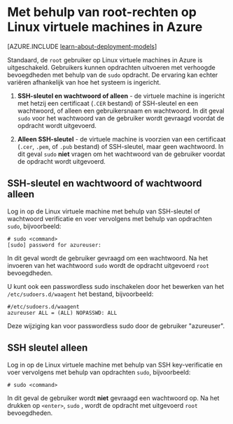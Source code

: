 <properties 
    pageTitle="Root-rechten gebruiken op Linux virtuele machines | Microsoft Azure" 
    description="Leren werken met root rechten op een virtuele Linux machine in Azure." 
    services="virtual-machines-linux" 
    documentationCenter="" 
    authors="szarkos" 
    manager="timlt" 
    editor=""
    tags="azure-service-management,azure-resource-manager" />

<tags 
    ms.service="virtual-machines-linux" 
    ms.workload="infrastructure-services" 
    ms.tgt_pltfrm="vm-linux" 
    ms.devlang="na" 
    ms.topic="article" 
    ms.date="10/17/2016" 
    ms.author="szark"/>


# <a name="using-root-privileges-on-linux-virtual-machines-in-azure"></a>Met behulp van root-rechten op Linux virtuele machines in Azure

[AZURE.INCLUDE [learn-about-deployment-models](../../includes/learn-about-deployment-models-both-include.md)]

Standaard, de `root` gebruiker op Linux virtuele machines in Azure is uitgeschakeld. Gebruikers kunnen opdrachten uitvoeren met verhoogde bevoegdheden met behulp van de `sudo` opdracht. De ervaring kan echter variëren afhankelijk van hoe het systeem is ingericht.

1. **SSH-sleutel en wachtwoord of alleen** - de virtuele machine is ingericht met hetzij een certificaat (`.CER` bestand) of SSH-sleutel en een wachtwoord, of alleen een gebruikersnaam en wachtwoord. In dit geval `sudo` voor het wachtwoord van de gebruiker wordt gevraagd voordat de opdracht wordt uitgevoerd.

2. **Alleen SSH-sleutel** - de virtuele machine is voorzien van een certificaat (`.cer`, `.pem`, of `.pub` bestand) of SSH-sleutel, maar geen wachtwoord.  In dit geval `sudo` **niet** vragen om het wachtwoord van de gebruiker voordat de opdracht wordt uitgevoerd.


## <a name="ssh-key-and-password-or-password-only"></a>SSH-sleutel en wachtwoord of wachtwoord alleen

Log in op de Linux virtuele machine met behulp van SSH-sleutel of wachtwoord verificatie en voer vervolgens met behulp van opdrachten `sudo`, bijvoorbeeld:

    # sudo <command>
    [sudo] password for azureuser:

In dit geval wordt de gebruiker gevraagd om een wachtwoord. Na het invoeren van het wachtwoord `sudo` wordt de opdracht uitgevoerd `root` bevoegdheden.

U kunt ook een passwordless sudo inschakelen door het bewerken van het `/etc/sudoers.d/waagent` het bestand, bijvoorbeeld:

    #/etc/sudoers.d/waagent
    azureuser ALL = (ALL) NOPASSWD: ALL

Deze wijziging kan voor passwordless sudo door de gebruiker "azureuser".

## <a name="ssh-key-only"></a>SSH sleutel alleen

Log in op de Linux virtuele machine met behulp van SSH key-verificatie en voer vervolgens met behulp van opdrachten `sudo`, bijvoorbeeld:

    # sudo <command>

In dit geval de gebruiker wordt **niet** gevraagd een wachtwoord op. Na het drukken op `<enter>`, `sudo` , wordt de opdracht met uitgevoerd `root` bevoegdheden.

 
